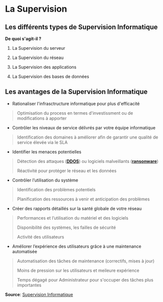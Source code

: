 # La Supervision

## Les différents types de Supervision Informatique

**De quoi s'agit-il ?**

1. La Supervision du serveur

2. La Supervision du réseau

3. La Supervision des applications

4. La Supervision des bases de données


## Les avantages de la Supervision Informatique

* Rationaliser l'infrasctructure informatique pour plus d'efficacité
> Optimisation du process en termes d'investissment ou de modifications à apporter

* Contrôler les niveaux de service délivrés par votre équipe informatique
> Identification des domaines à améliorer afin de garantir une qualité de service élevée via le SLA

* Identifier les menaces potentielles
> Détection des attaques (**[DDOS](https://fr.wikipedia.org/wiki/Attaque_par_d%C3%A9ni_de_service)**) ou logiciels malveillants (**[ransonware](https://fr.wikipedia.org/wiki/Ran%C3%A7ongiciel)**)
>
> Réactivité pour protéger le réseau et les données

* Contrôler l’utilisation du système
> Identification des problèmes potentiels
>
> Planification des ressources à venir et anticipation des problèmes

* Créer des rapports détaillés sur la santé globale de votre réseau
> Performances et l’utilisation du matériel et des logiciels
>
> Disponibilité des systèmes, les failles de sécurité
>
> Activité des utilisateurs

* Améliorer l’expérience des utilisateurs grâce à une maintenance automatisée
> Automatisation des tâches de maintenance (correctifs, mises à jour)
>
> Moins de pression sur les utilisateurs et meileure expérience
>
> Temps dégagé pour Administrateur pour s'occuper des tâches plus importantes 

**Source**: [Supervision Informatique](https://fcmicro.net/supervision-informatique-tout-ce-quil-faut-savoir/)
